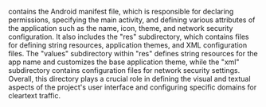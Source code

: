 contains the Android manifest file, which is responsible for declaring permissions, specifying the main activity, and defining various attributes of the application such as the name, icon, theme, and network security configuration. It also includes the "res" subdirectory, which contains files for defining string resources, application themes, and XML configuration files. The "values" subdirectory within "res" defines string resources for the app name and customizes the base application theme, while the "xml" subdirectory contains configuration files for network security settings. Overall, this directory plays a crucial role in defining the visual and textual aspects of the project's user interface and configuring specific domains for cleartext traffic.